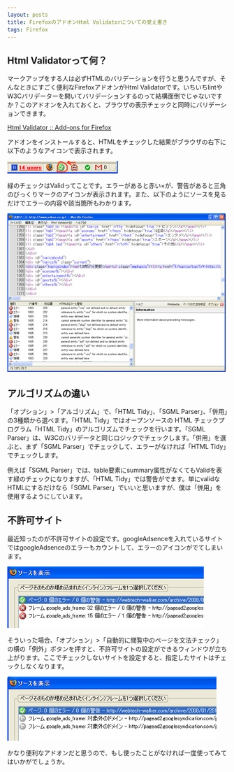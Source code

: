 ```yaml
---
layout: posts
title: FirefoxのアドオンHtml Validatorについての覚え書き
tags: Firefox
---
```


Html Validatorって何？
--------------------------------------

マークアップをする人は必ずHTMLのバリデーションを行うと思うんですが、そんなときにすごく便利なFirefoxアドオンがHtml Validatorです。いちいちlintやW3Cバリデーターを開いてバリデーションするのって結構面倒でじゃないですか？このアドオンを入れておくと、ブラウザの表示チェックと同時にバリデーションできます。

[Html Validator :: Add-ons for Firefox](https://addons.mozilla.org/ja/firefox/addon/html-validator/)

アドオンをインストールすると、HTMLをチェックした結果がブラウザの右下に以下のようなアイコンで表示されます。

![Html Validatorのアイコン](/img/posts/2008-02-07-07141217/1.jpg)

緑のチェックはValidってことです。エラーがあると赤い×が、警告があると三角のびっくりマークのアイコンが表示されます。また、以下のようにソースを見るだけでエラーの内容や該当箇所もわかります。

![ソース画面](/img/posts/2008-02-07-07141217/2.jpg)

アルゴリズムの違い
------------------------------------

「オプション」>「アルゴリズム」で、「HTML Tidy」、「SGML Parser」、「併用」の3種類から選べます。「HTML Tidy」ではオープンソースの HTML チェックプログラム「HTML Tidy」のアルゴリズムでチェックを行います。「SGML Parser」は、W3Cのバリデータと同じロジックでチェックします。「併用」を選ぶと、まず「SGML Parser」でチェックして、エラーがなければ「HTML Tidy」でチェックします。

例えば「SGML Parser」では、table要素にsummary属性がなくてもValidを表す緑のチェックになりますが、「HTML Tidy」では警告がでます。単にvalidなHTMLにするだけなら「SGML Parser」でいいと思いますが、僕は「併用」を使用するようにしています。

不許可サイト
------------------------------------

最近知ったのが不許可サイトの設定です。googleAdsenceを入れているサイトではgoogleAdsenceのエラーもカウントして、エラーのアイコンがでてしまいます。

![google Adsenceがエラーになる](/img/posts/2008-02-07-07141217/3.jpg)

そういった場合、「オプション」>「自動的に閲覧中のページを文法チェック」の横の「例外」ボタンを押すと、不許可サイトの設定ができるウィンドウが立ち上がります。ここでチェックしないサイトを設定すると、指定したサイトはチェックしなくなります。

![不許可サイトが設定された](/img/posts/2008-02-07-07141217/4.jpg)

かなり便利なアドオンだと思うので、もし使ったことがなければ一度使ってみてはいかがでしょうか。
